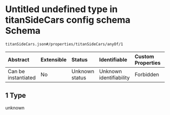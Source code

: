 # Untitled undefined type in titanSideCars config schema Schema

```txt
titanSideCars.json#/properties/titanSideCars/anyOf/1
```



| Abstract            | Extensible | Status         | Identifiable            | Custom Properties | Additional Properties | Access Restrictions | Defined In                                                               |
| :------------------ | :--------- | :------------- | :---------------------- | :---------------- | :-------------------- | :------------------ | :----------------------------------------------------------------------- |
| Can be instantiated | No         | Unknown status | Unknown identifiability | Forbidden         | Allowed               | none                | [titanSideCars.json\*](../out/titanSideCars.json "open original schema") |

## 1 Type

unknown
